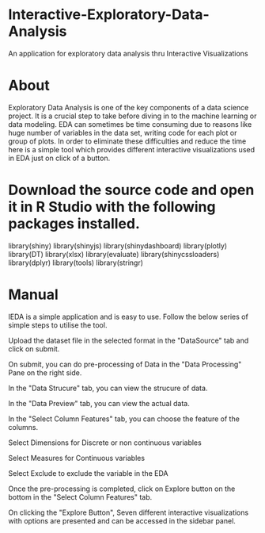 # Interactive-Exploratory-Data-Analysis
An application for exploratory data analysis thru Interactive Visualizations

# About
Exploratory Data Analysis is one of the key components of a data science project. It is a crucial step to take before diving in to the machine learning or data modeling. EDA can sometimes be time consuming due to reasons like huge number of variables in the data set, writing code for each plot or group of plots. In order to eliminate these difficulties and reduce the time here is a simple tool which provides different interactive visualizations used in EDA just on click of a button.

# Download the source code and open it in R Studio with the following packages installed. 
library(shiny)
library(shinyjs)
library(shinydashboard)
library(plotly)
library(DT)
library(xlsx)
library(evaluate)
library(shinycssloaders)
library(dplyr)
library(tools)
library(stringr)

# Manual
IEDA is a simple application and is easy to use. Follow the below series of simple steps to utilise the tool.

Upload the dataset file in the selected format in the "DataSource" tab and click on submit.

On submit, you can do pre-processing of Data in the "Data Processing" Pane on the right side.

In the "Data Strucure" tab, you can view the strucure of data.

In the "Data Preview" tab, you can view the actual data.

In the "Select Column Features" tab, you can choose the feature of the columns.

Select Dimensions for Discrete or non continuous variables

Select Measures for Continuous variables

Select Exclude to exclude the variable in the EDA

Once the pre-processing is completed, click on Explore button on the bottom in the "Select Column Features" tab.

On clicking the "Explore Button", Seven different interactive visualizations with options are presented and can be accessed in the sidebar panel.

